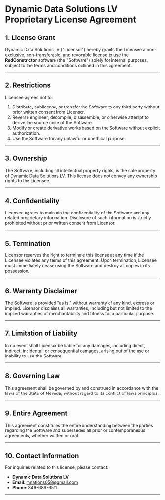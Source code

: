 # **Dynamic Data Solutions LV Proprietary License Agreement**

## **1. License Grant**

Dynamic Data Solutions LV ("Licensor") hereby grants the Licensee a non-exclusive, non-transferable, and revocable license to use the **RedConstrictor** software (the "Software") solely for internal purposes, subject to the terms and conditions outlined in this agreement.

---

## **2. Restrictions**

Licensee agrees not to:
1. Distribute, sublicense, or transfer the Software to any third party without prior written consent from Licensor.
2. Reverse engineer, decompile, disassemble, or otherwise attempt to derive the source code of the Software.
3. Modify or create derivative works based on the Software without explicit authorization.
4. Use the Software for any unlawful or unethical purpose.

---

## **3. Ownership**

The Software, including all intellectual property rights, is the sole property of Dynamic Data Solutions LV. This license does not convey any ownership rights to the Licensee.

---

## **4. Confidentiality**

Licensee agrees to maintain the confidentiality of the Software and any related proprietary information. Disclosure of such information is strictly prohibited without prior written consent from Licensor.

---

## **5. Termination**

Licensor reserves the right to terminate this license at any time if the Licensee violates any terms of this agreement. Upon termination, Licensee must immediately cease using the Software and destroy all copies in its possession.

---

## **6. Warranty Disclaimer**

The Software is provided "as is," without warranty of any kind, express or implied. Licensor disclaims all warranties, including but not limited to the implied warranties of merchantability and fitness for a particular purpose.

---

## **7. Limitation of Liability**

In no event shall Licensor be liable for any damages, including direct, indirect, incidental, or consequential damages, arising out of the use or inability to use the Software.

---

## **8. Governing Law**

This agreement shall be governed by and construed in accordance with the laws of the State of Nevada, without regard to its conflict of laws principles.

---

## **9. Entire Agreement**

This agreement constitutes the entire understanding between the parties regarding the Software and supersedes all prior or contemporaneous agreements, whether written or oral.

---

## **10. Contact Information**

For inquiries related to this license, please contact:
- **Dynamic Data Solutions LV**
- **Email**: mnations058@gmail.com
- **Phone**: 346-689-6511

---
